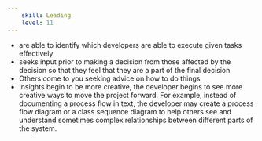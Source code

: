 ```yaml
---
    skill: Leading
    level: 11
---
```

- are able to identify which developers are able to execute given tasks effectively
- seeks input prior to making a decision from those affected by the decision so that they feel that they are a part of the final decision
- Others come to you seeking advice on how to do things
- Insights begin to be more creative, the developer begins to see more creative ways to move the project forward. For example, instead of documenting a process flow in text, the developer may create a process flow diagram or a class sequence diagram to help others see and understand sometimes complex relationships between different parts of the system.
